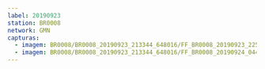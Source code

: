 ```yaml
---
label: 20190923
station: BR0008
network: GMN
capturas:
  - imagem: BR0008/BR0008_20190923_213344_648016/FF_BR0008_20190923_225249_558_0092160.fits_maxpixel.jpg
  - imagem: BR0008/BR0008_20190923_213344_648016/FF_BR0008_20190924_044424_761_0489728.fits_maxpixel.jpg
---
```

